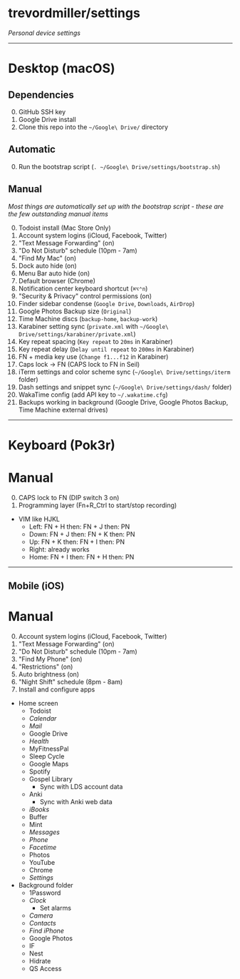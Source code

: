 # trevordmiller/settings

_Personal device settings_

---

# Desktop (macOS)

## Dependencies

0. GitHub SSH key
0. Google Drive install
0. Clone this repo into the `~/Google\ Drive/` directory

## Automatic

0. Run the bootstrap script (`. ~/Google\ Drive/settings/bootstrap.sh`)

## Manual

_Most things are automatically set up with the bootstrap script - these are the few outstanding manual items_

0. Todoist install (Mac Store Only)
0. Account system logins (iCloud, Facebook, Twitter)
0. "Text Message Forwarding" (on)
0. "Do Not Disturb" schedule (10pm - 7am)
0. "Find My Mac" (on)
0. Dock auto hide (on)
0. Menu Bar auto hide (on)
0. Default browser (Chrome)
0. Notification center keyboard shortcut (`⌘⌥⌃n`)
0. "Security & Privacy" control permissions (on)
0. Finder sidebar condense (`Google Drive`, `Downloads`, `AirDrop`)
0. Google Photos Backup size (`Original`)
0. Time Machine discs (`backup-home`, `backup-work`)
0. Karabiner setting sync (`private.xml` with `~/Google\ Drive/settings/karabiner/private.xml`)
0. Key repeat spacing (`Key repeat` to `20ms` in Karabiner)
0. Key repeat delay (`Delay until repeat` to `200ms` in Karabiner)
0. FN + media key use (`Change f1...f12` in Karabiner)
0. Caps lock -> FN (CAPS lock to FN in Seil)
0. iTerm settings and color scheme sync (`~/Google\ Drive/settings/iterm` folder)
0. Dash settings and snippet sync (`~/Google\ Drive/settings/dash/` folder)
0. WakaTime config (add API key to `~/.wakatime.cfg`)
0. Backups working in background (Google Drive, Google Photos Backup, Time Machine external drives)

---

# Keyboard (Pok3r)

# Manual

0. CAPS lock to FN (DIP switch 3 on)
0. Programming layer (Fn+R_Ctrl to start/stop recording)
  - VIM like HJKL
    - Left: FN + H then: FN + J then: PN
    - Down: FN + J then: FN + K then: PN
    - Up: FN + K then: FN + I then: PN
    - Right: already works
    - Home: FN + I then: FN + H then: PN

---

## Mobile (iOS)

# Manual

0. Account system logins (iCloud, Facebook, Twitter)
0. "Text Message Forwarding" (on)
0. "Do Not Disturb" schedule (10pm - 7am)
0. "Find My Phone" (on)
0. "Restrictions" (on)
0. Auto brightness (on)
0. "Night Shift" schedule (8pm - 8am)
0. Install and configure apps
  - Home screen
    - Todoist
    - _Calendar_
    - _Mail_
    - Google Drive
    - _Health_
    - MyFitnessPal
    - Sleep Cycle
    - Google Maps
    - Spotify
    - Gospel Library
      - Sync with LDS account data
    - Anki
      - Sync with Anki web data
    - _iBooks_
    - Buffer
    - Mint
    - _Messages_
    - _Phone_
    - _Facetime_
    - Photos
    - YouTube
    - Chrome
    - _Settings_
  - Background folder
    - 1Password
    - _Clock_
      - Set alarms
    - _Camera_
    - _Contacts_
    - _Find iPhone_
    - Google Photos
    - IF
    - Nest
    - Hidrate
    - QS Access
